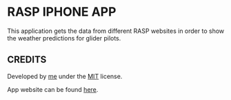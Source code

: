 RASP IPHONE APP
==============

This application gets the data from different RASP websites in order to show the weather predictions for glider pilots.

CREDITS
-------

Developed by [me](http://www.fousa.be/) under the [MIT]() license.

App website can be found [here](http://fousa.github.com/rasp).
